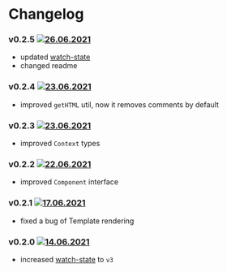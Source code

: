 # Changelog
### v0.2.5 [![26.06.2021](https://img.shields.io/date/1624700665)](https://github.com/d8corp/watch-state/tree/v0.2.5)
- updated [watch-state](https://www.npmjs.com/package/watch-state)
- changed readme
### v0.2.4 [![23.06.2021](https://img.shields.io/date/1624461976)](https://github.com/d8corp/watch-state/tree/v0.2.4)
- improved `getHTML` util, now it removes comments by default
### v0.2.3 [![23.06.2021](https://img.shields.io/date/1624455162)](https://github.com/d8corp/watch-state/tree/v0.2.3)
- improved `Context` types
### v0.2.2 [![22.06.2021](https://img.shields.io/date/1624312377)](https://github.com/d8corp/watch-state/tree/v0.2.2)
- improved `Component` interface
### v0.2.1 [![17.06.2021](https://img.shields.io/date/1623917057)](https://github.com/d8corp/watch-state/tree/v0.2.1)
- fixed a bug of Template rendering
### v0.2.0 [![14.06.2021](https://img.shields.io/date/1623667605)](https://github.com/d8corp/watch-state/tree/v0.2.0)
- increased [watch-state](https://www.npmjs.com/package/watch-state) to `v3`

